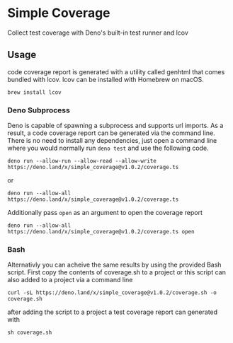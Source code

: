 # Simple Coverage

Collect test coverage with Deno's built-in test runner and lcov

## Usage

code coverage report is generated with a utility called genhtml that comes
bundled with lcov. lcov can be installed with Homebrew on macOS.

```
brew install lcov
```

### Deno Subprocess

Deno is capable of spawning a subprocess and supports url imports. As a result,
a code coverage report can be generated via the command line. There is no need
to install any dependencies, just open a command line where you would normally
run `deno test` and use the following code.

```
deno run --allow-run --allow-read --allow-write https://deno.land/x/simple_coverage@v1.0.2/coverage.ts
```

or

```
deno run --allow-all https://deno.land/x/simple_coverage@v1.0.2/coverage.ts
```

Additionally pass `open` as an argument to open the coverage report

```
deno run --allow-all https://deno.land/x/simple_coverage@v1.0.2/coverage.ts open
```

### Bash

Alternativly you can acheive the same results by using the provided Bash script. First copy the contents of coverage.sh to a project
or this script can also added to a project via a command line

```
curl -sL https://deno.land/x/simple_coverage@v1.0.2/coverage.sh -o coverage.sh
```

after adding the script to a project a test coverage report can generated with

```
sh coverage.sh
```
